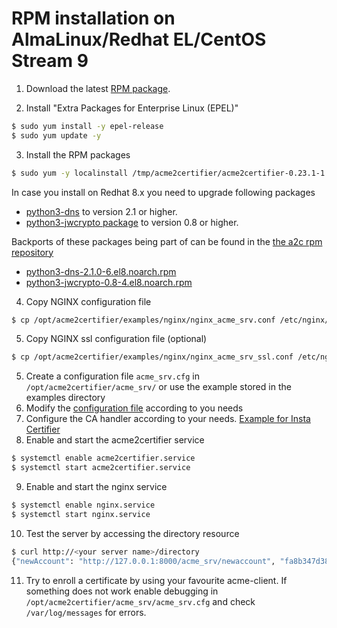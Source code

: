 <!-- markdownlint-disable  MD013 MD014 MD029 -->
<!-- wiki-title RPM installation on Alma Linux 9 -->
# RPM installation on AlmaLinux/Redhat EL/CentOS Stream 9

1. Download the latest [RPM package](https://github.com/grindsa/acme2certifier/releases).

2. Install "Extra Packages for Enterprise Linux (EPEL)"

```bash
$ sudo yum install -y epel-release
$ sudo yum update -y
```

3. Install the RPM packages

```bash
$ sudo yum -y localinstall /tmp/acme2certifier/acme2certifier-0.23.1-1.0.noarch.rpm
```

In case you install on Redhat 8.x you need to upgrade following packages
- [python3-dns](https://www.dnspython.org/) to version 2.1 or higher.
- [python3-jwcrypto package](https://jwcrypto.readthedocs.io/en/latest/) to version 0.8 or higher.

Backports of these packages being part of can be found in the [the a2c rpm repository](https://github.com/grindsa/sbom/raw/main/rpm-repo/RPMs/)
- [python3-dns-2.1.0-6.el8.noarch.rpm](https://github.com/grindsa/sbom/raw/main/rpm-repo/RPMs/python3-dns-2.1.0-6.el8.noarch.rpm)
- [python3-jwcrypto-0.8-4.el8.noarch.rpm](https://github.com/grindsa/sbom/raw/main/rpm-repo/RPMs/python3-jwcrypto-0.8-4.el8.noarch.rpm)

4. Copy NGINX configuration file

```bash
$ cp /opt/acme2certifier/examples/nginx/nginx_acme_srv.conf /etc/nginx/conf.d
```

5. Copy NGINX ssl configuration file (optional)

```bash
$ cp /opt/acme2certifier/examples/nginx/nginx_acme_srv_ssl.conf /etc/nginx/conf.d
```

5. Create a configuration file `acme_srv.cfg` in `/opt/acme2certifier/acme_srv/` or use the example stored in the examples directory
6. Modify the [configuration file](acme_srv.md) according to you needs
7. Configure the CA handler according to your needs. [Example for Insta Certifier](certifier.md)
8. Enable and start the acme2certifier service

```bash
$ systemctl enable acme2certifier.service
$ systemctl start acme2certifier.service
```

9. Enable and start the nginx service

```bash
$ systemctl enable nginx.service
$ systemctl start nginx.service
```

10. Test the server by accessing the directory resource

```bash
$ curl http://<your server name>/directory
{"newAccount": "http://127.0.0.1:8000/acme_srv/newaccount", "fa8b347d3849421ebc4b234205418805": "https://community.letsencrypt.org/t/adding-random-entries-to-the-directory/33417", "keyChange": "http://127.0.0.1:8000/acme_srv/key-change", "newNonce": "http://127.0.0.1:8000/acme_srv/newnonce", "meta": {"home": "https://github.com/grindsa/acme2certifier", "author": "grindsa <grindelsack@gmail.com>"}, "newOrder": "http://127.0.0.1:8000/acme_srv/neworders", "revokeCert": "http://127.0.0.1:8000/acme_srv/revokecert"}
```

11. Try to enroll a certificate by using your favourite acme-client. If something does not work enable debugging in `/opt/acme2certifier/acme_srv/acme_srv.cfg` and check `/var/log/messages` for errors.
